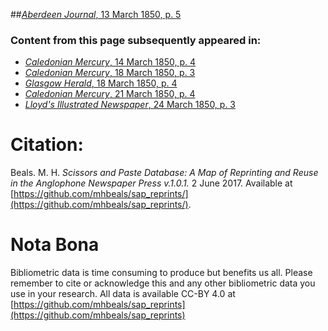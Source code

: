 ##[*Aberdeen Journal*, 13 March 1850, p. 5](https://mhbeals.github.io/sap_html/Aberdeen-Journal/Aberdeen-Journal-13-March-1850-p-5)

### Content from this page subsequently appeared in:
+ [*Caledonian Mercury*, 14 March 1850, p. 4](https://mhbeals.github.io/sap_html/Caledonian-Mercury/Caledonian-Mercury-14-March-1850-p-4)
+ [*Caledonian Mercury*, 18 March 1850, p. 3](https://mhbeals.github.io/sap_html/Caledonian-Mercury/Caledonian-Mercury-18-March-1850-p-3)
+ [*Glasgow Herald*, 18 March 1850, p. 4](https://mhbeals.github.io/sap_html/Glasgow-Herald/Glasgow-Herald-18-March-1850-p-4)
+ [*Caledonian Mercury*, 21 March 1850, p. 4](https://mhbeals.github.io/sap_html/Caledonian-Mercury/Caledonian-Mercury-21-March-1850-p-4)
+ [*Lloyd's Illustrated Newspaper*, 24 March 1850, p. 3](https://mhbeals.github.io/sap_html/Lloyd's-Illustrated-Newspaper/Lloyd's-Illustrated-Newspaper-24-March-1850-p-3)
                    
# Citation: 

Beals. M. H. *Scissors and Paste Database: A Map of Reprinting and Reuse in the Anglophone Newspaper Press v.1.0.1.* 2 June 2017. Available at [https://github.com/mhbeals/sap_reprints/](https://github.com/mhbeals/sap_reprints/). 
                    
# Nota Bona

Bibliometric data is time consuming to produce but benefits us all. Please remember to cite or acknowledge this and any other bibliometric data you use in your research. All data is available CC-BY 4.0 at [https://github.com/mhbeals/sap_reprints](https://github.com/mhbeals/sap_reprints)